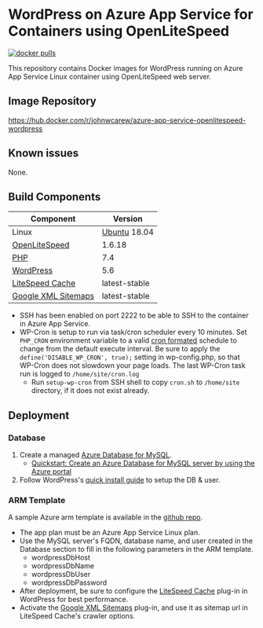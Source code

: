 # WordPress on Azure App Service for Containers using OpenLiteSpeed
[![docker pulls](https://img.shields.io/docker/pulls/johnwcarew/azure-app-service-openlitespeed-wordpress?style=flat&color=blue)](https://hub.docker.com/r/johnwcarew/azure-app-service-openlitespeed-wordpress)

This repository contains Docker images for WordPress running on Azure App Service Linux container using OpenLiteSpeed web server.

## Image Repository
https://hub.docker.com/r/johnwcarew/azure-app-service-openlitespeed-wordpress

## Known issues
None.

## Build Components

| Component     | Version      |
| ------------- | ------------ |
| Linux         | [Ubuntu](https://ubuntu.com/) 18.04 |
| [OpenLiteSpeed](https://openlitespeed.org/) | 1.6.18       |
| [PHP](https://www.php.net/)           | 7.4          |
| [WordPress](https://wordpress.org/)     | 5.6          |
| [LiteSpeed Cache](https://wordpress.org/plugins/litespeed-cache/) | latest-stable |
| [Google XML Sitemaps](https://wordpress.org/plugins/google-sitemap-generator/) | latest-stable |

* SSH has been enabled on port 2222 to be able to SSH to the container in Azure App Service.
* WP-Cron is setup to run via task/cron scheduler every 10 minutes. Set `PHP_CRON` environment variable to a valid [cron formated](https://en.wikipedia.org/wiki/Cron) schedule to change from the default execute interval. Be sure to apply the `define('DISABLE_WP_CRON', true);` setting in wp-config.php, so that WP-Cron does not slowdown your page loads. The last WP-Cron task run is logged to `/home/site/cron.log` 
  * Run `setup-wp-cron` from SSH shell to copy `cron.sh` to `/home/site` directory, if it does not exist already.

## Deployment

### Database

1. Create a managed [Azure Database for MySQL](https://azure.microsoft.com/en-us/services/mysql/).
   * [Quickstart: Create an Azure Database for MySQL server by using the Azure portal](https://docs.microsoft.com/en-us/azure/mysql/quickstart-create-mysql-server-database-using-azure-portal)
2. Follow WordPress's [quick install guide](https://wordpress.org/support/article/how-to-install-wordpress/#step-2-create-the-database-and-a-user) to setup the DB & user.

### ARM Template
A sample Azure arm template is available in the [github repo](https://github.com/johnwc/azure-app-service-openlitespeed-wordpress-container/blob/master/infra.arm.json). 

* The app plan must be an Azure App Service Linux plan.
* Use the MySQL server's FQDN, database name, and user created in the Database section to fill in the following parameters in the ARM template.
  * wordpressDbHost
  * wordpressDbName
  * wordpressDbUser
  * wordpressDbPassword
* After deployment, be sure to configure the [LiteSpeed Cache](https://wordpress.org/plugins/litespeed-cache/) plug-in in WordPress for best performance.
* Activate the [Google XML Sitemaps](https://wordpress.org/plugins/google-sitemap-generator/) plug-in, and use it as sitemap url in LiteSpeed Cache's crawler options.